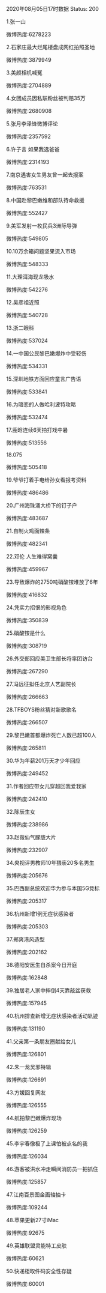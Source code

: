 2020年08月05日17时数据
Status: 200

1.张一山

微博热度:6278223

2.石家庄最大烂尾楼盘成网红拍照圣地

微博热度:3879949

3.美颜相机喊冤

微博热度:2704889

4.女团成员因私联粉丝被判赔35万

微博热度:2680908

5.张月李泽锋微博评论

微博热度:2357592

6.许子言 如果我选爸爸

微博热度:2314193

7.南京遇害女生男友曾一起去报案

微博热度:763531

8.中国赴黎巴嫩维和部队待命救援

微博热度:552427

9.美军发射一枚民兵3洲际导弹

微博热度:549805

10.10万余箱问题坚果流入市场

微博热度:548333

11.大理洱海现龙吸水

微博热度:542276

12.吴彦祖近照

微博热度:540728

13.浙二眼科

微博热度:537024

14.一中国公民黎巴嫩爆炸中受轻伤

微博热度:534331

15.深圳地铁方面回应童言广告语

微博热度:533841

16.为暗恋的人做哈利波特攻略

微博热度:532474

17.鹿晗连续6天拍打戏中暑

微博热度:513556

18.075

微博热度:505418

19.爷爷打着手电给孙女看报考资料

微博热度:486486

20.广州海珠涌大桥下的钉子户

微博热度:483687

21.自制火鸡面辣条

微博热度:482341

22.邓伦 人生难得窝囊

微博热度:459967

23.导致爆炸的2750吨硝酸铵堆放了6年

微博热度:416832

24.凭实力招恨的影视角色

微博热度:350839

25.硝酸铵是什么

微博热度:308719

26.外交部回应美卫生部长将率团访台

微博热度:267290

27.冯远征拟任北京人艺副院长

微博热度:266663

28.TFBOYS粉丝猜对新歌歌名

微博热度:266507

29.黎巴嫩首都爆炸死亡人数已超100人

微博热度:265811

30.华为年薪201万天才少年回应

微博热度:249452

31.作者回应带女儿穿越回我爱我家

微博热度:242410

32.陈辰生女

微博热度:238986

33.赵薇仙气朦胧大片

微博热度:232907

34.央视评男教师10年猥亵20多名男生

微博热度:205676

35.巴西副总统欢迎华为参与本国5G竞标

微博热度:205317

36.杭州新增1例无症状感染者

微博热度:205303

37.郑爽港风造型

微博热度:202162

38.德阳安医生自杀案今日开庭

微博热度:162848

39.独居老人家中摔倒4天靠敲盆获救

微博热度:157945

40.杭州排查新增无症状感染者活动轨迹

微博热度:131190

41.父亲第一条朋友圈献给女儿

微博热度:126801

42.朱一龙吴邪特辑

微博热度:126691

43.方媛回复网友

微博热度:126555

44.航拍黎巴嫩爆炸现场

微博热度:126259

45.李宇春像极了上课怕被点名的我

微博热度:126034

46.游客被洪水冲走瞬间消防员一把抓住

微博热度:125857

47.江南百景图金画轴抽卡

微博热度:109244

48.苹果更新27寸iMac

微博热度:92675

49.英雄联盟灵能特工皮肤

微博热度:60621

50.快递柜取件码安全性存疑

微博热度:60001

